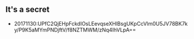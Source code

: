 ## It's a secret
- 20171130:UPfC2QjEHpFckdIOsLEevqseXHlBsgUKpCcVlm0U5JV78BK7ky/P9K5aMYmPNDjftV/f8NZTMWM/zNq4IhVLpA==